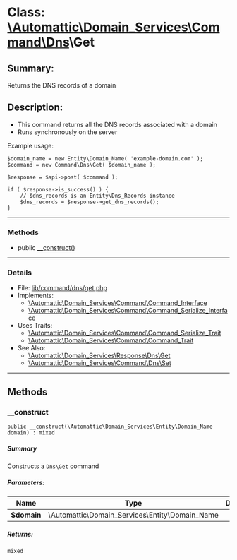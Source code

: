 # Class: [\Automattic](../namespaces/automattic.md)[\Domain_Services](../namespaces/automattic-domain-services.md)[\Command](../namespaces/automattic-domain-services-command.md)[\Dns](../namespaces/automattic-domain-services-command-dns.md)\Get

## Summary:

Returns the DNS records of a domain

## Description:

- This command returns all the DNS records associated with a domain
- Runs synchronously on the server

Example usage:

```
$domain_name = new Entity\Domain_Name( 'example-domain.com' );
$command = new Command\Dns\Get( $domain_name );

$response = $api->post( $command );

if ( $response->is_success() ) {
    // $dns_records is an Entity\Dns_Records instance
    $dns_records = $response->get_dns_records();
}
```


---

### Methods

* public [__construct()](#method___construct)

---

### Details

* File: [lib/command/dns/get.php](../../lib/command/dns/get.php)
* Implements:
  * [\Automattic\Domain_Services\Command\Command_Interface](../classes/Automattic-Domain-Services-Command-Command-Interface.md)
  * [\Automattic\Domain_Services\Command\Command_Serialize_Interface](../classes/Automattic-Domain-Services-Command-Command-Serialize-Interface.md)
* Uses Traits:
  * [\Automattic\Domain_Services\Command\Command_Serialize_Trait](../classes/Automattic-Domain-Services-Command-Command-Serialize-Trait.md)
  * [\Automattic\Domain_Services\Command\Command_Trait](../classes/Automattic-Domain-Services-Command-Command-Trait.md)
* See Also:
  * [\Automattic\Domain_Services\Response\Dns\Get](../classes/Automattic-Domain-Services-Response-Dns-Get.md)
  * [\Automattic\Domain_Services\Command\Dns\Set](../classes/Automattic-Domain-Services-Command-Dns-Set.md)

---

## Methods

<a id="method___construct"></a>
### __construct

```
public __construct(\Automattic\Domain_Services\Entity\Domain_Name  domain) : mixed
```

##### Summary

Constructs a `Dns\Get` command

##### Parameters:

| Name | Type | Default |
|------|------|---------|
| **$domain** | \Automattic\Domain_Services\Entity\Domain_Name |  |

##### Returns:

```
mixed
```

